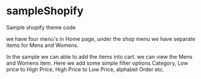 # sampleShopify
Sample shopify theme code

we have four menu's in Home page, under the shop menu we have separate items for Mens and Womens.

In the sample we can able to add the items into cart.
we can view the Mens and Womens item.
Here we add some simple filter options Category, Low price to High Price, High Price to Low Price, alphabet Order etc.
